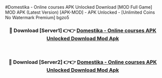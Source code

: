 #Domestika - Online courses APK Unlocked Download [MOD Full Game] MOD APK (Latest Version) [APK-MOD] - APK Unlocked - [Unlimited Coins No Watermark Premium] bgzo5



<div align="center">

<h3>🔴 Download [Server1] 👉👉 <a href="https://momento.my/?title=Domestika_-_Online_courses_APK_Unlocked_Download">Domestika - Online courses APK Unlocked Download Mod Apk</a></h3><br>

<h3>🔴 Download [Server2] 👉👉 <a href="https://momento.my/?title=Domestika_-_Online_courses_APK_Unlocked_Download">Domestika - Online courses APK Unlocked Download Mod Apk</a></h3>
</div>
